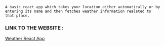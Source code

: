 `A basic react app which takes your location either automatically or by entering its name and then fetches weather information realated to that place. `

### LINK TO THE WEBSITE :

[Weather React App](https://vishal023.github.io/Weather-React-App/)
